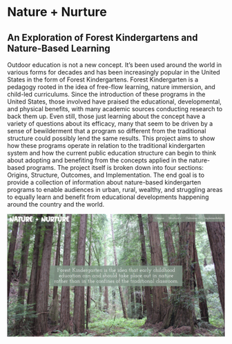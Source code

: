 # Nature + Nurture

## An Exploration of Forest Kindergartens and Nature-Based Learning

Outdoor education is not a new concept. It’s been used around the world in various forms for decades and has been increasingly popular in the United States in the form of Forest Kindergartens. Forest Kindergarten is a pedagogy rooted in the idea of free-flow learning, nature immersion, and child-led curriculums. Since the introduction of these programs in the United States, those involved have praised the educational, developmental, and physical benefits, with many academic sources conducting research to back them up. Even still, those just learning about the concept have a variety of questions about its efficacy, many that seem to be driven by a sense of bewilderment that a program so different from the traditional structure could possibly lend the same results. This project aims to show how these programs operate in relation to the traditional kindergarten system and how the current public education structure can begin to think about adopting and benefiting from the concepts applied in the nature-based programs. The project itself is broken down into four sections: Origins, Structure, Outcomes, and Implementation. The end goal is to provide a collection of information about nature-based kindergarten programs to enable audiences in urban, rural, wealthy, and struggling areas to equally learn and benefit from educational developments happening around the country and the world.

![](preview.png)